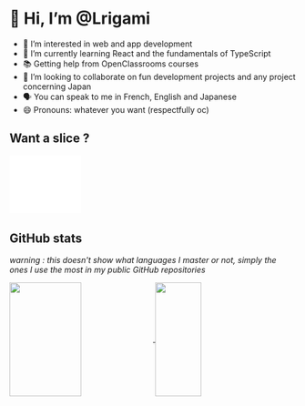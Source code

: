 # 👋 Hi, I’m @Lrigami

- 👀 I’m interested in web and app development
- 🌱 I’m currently learning React and the fundamentals of TypeScript
- 📚 Getting help from OpenClassrooms courses
- 💞️ I’m looking to collaborate on fun development projects and any project concerning Japan
- 🗣 You can speak to me in French, English and Japanese
- 😄 Pronouns: whatever you want (respectfully oc)

## Want a slice ? 

<div style="width: 50%;" >
  <a href="https://github.com/Lrigami/Animated-pizza-in-css">
    <img src="pizza.svg" style="width: 50%;" alt="Click to see the source">
  </a>
</div>

## GitHub stats
*warning : this doesn't show what languages I master or not, simply the ones I use the most in my public GitHub repositories* 

<!-- Anurag's GitHub stats --!>

<a href="https://github.com/anuraghazra/github-readme-stats">
  <img height=200 width=50% align="center" src="https://github-readme-stats.vercel.app/api?username=Lrigami&show_icons=true&theme=tokyonight" />
</a>

<a href="https://github.com/anuraghazra/github-readme-stats">
  <img height=200 width=40% align="center" src="https://github-readme-stats.vercel.app/api/top-langs/?username=anuraghazra&layout=compact&theme=tokyonight" />
</a>
